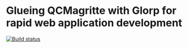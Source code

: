 # Glueing QCMagritte with Glorp for rapid web application development

[![Build status][badge]][travis]

[travis]: https://travis-ci.org/lolgzs/booklet-qcmagritte-glorp
[badge]: https://travis-ci.org/lolgzs/booklet-qcmagritte-glorp.svg?branch=master